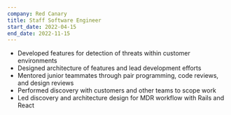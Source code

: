 ```yaml
--- 
company: Red Canary
title: Staff Software Engineer
start_date: 2022-04-15
end_date: 2022-11-15
---
```


* Developed features for detection of threats within customer environments
* Designed architecture of features and lead development efforts
* Mentored junior teammates through pair programming, code reviews, and
    design reviews
* Performed discovery with customers and other teams to scope work
* Led discovery and architecture design for MDR workflow with Rails and React

